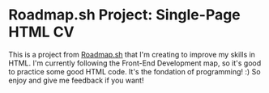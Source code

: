 # Roadmap.sh Project: Single-Page HTML CV
This is a project from [Roadmap.sh](https://roadmap.sh) that I'm creating to improve my skills in HTML. I'm currently following the Front-End Development map, so it's good to practice some good HTML code. It's the fondation of programming! :)
So enjoy and give me feedback if you want!
